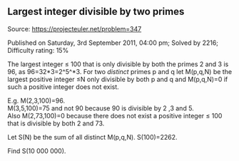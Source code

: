 Largest integer divisible by two primes
---------------------------------------

Source: https://projecteuler.net/problem=347

Published on Saturday, 3rd September 2011, 04:00 pm; Solved by 2216;
Difficulty rating: 15%

The largest integer ≤ 100 that is only divisible by both the primes 2
and 3 is 96, as 96=32\*3=2^5^\*3. For two *distinct* primes p and q let
M(p,q,N) be the largest positive integer ≤N only divisible by both p and
q and M(p,q,N)=0 if such a positive integer does not exist.

E.g. M(2,3,100)=96.\
 M(3,5,100)=75 and not 90 because 90 is divisible by 2 ,3 and 5.\
 Also M(2,73,100)=0 because there does not exist a positive integer ≤
100 that is divisible by both 2 and 73.

Let S(N) be the sum of all distinct M(p,q,N). S(100)=2262.

Find S(10 000 000).
